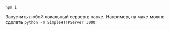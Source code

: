 `npm i`

Запустить любой локальный сервер в папке. Например, на маке можно сделать `python -m SimpleHTTPServer 3000`
